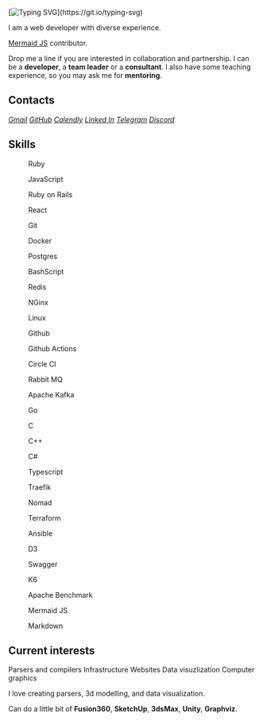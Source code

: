 ---
---

<link rel="stylesheet" href="./styles/index.css">

<!-- [![](https://visitcount.itsvg.in/api?id=nirname&label=Profile%20Views&color=0&icon=5&pretty=true)](https://visitcount.itsvg.in) -->

[![Typing SVG](https://readme-typing-svg.demolab.com?font=Fira+Code&size=18&duration=1800&pause=80&color=00111d&multiline=true&width=500&height=75&lines=Hello!+Nice+to+meet+you.;I+have+been+programming+for+quite+a+time.;Feel+free+to+contact+me.)](https://git.io/typing-svg)

I am a web developer with diverse experience.

[Mermaid JS](https://github.com/mermaid-js/mermaid) contributor.

Drop me a line if you are interested in collaboration and partnership.
I can be a **developer**, a **team leader** or a **consultant**.
I also have some teaching experience, so you may ask me for **mentoring**.

## Contacts

<address class="line">
<a href="mailto:nironame@gmail.com" class="gmail">Gmail</a>
<a href="https://github.com/nirname" class="github">GitHub</a>
<a href="https://calendly.com/nirname" class="calendly">Calendly</a>
<a href="https://www.linkedin.com/in/nirname" class="linkedin">Linked In</a>
<a href="https://t.me/nironame" class="telegram">Telegram</a>
<a href="https://discordapp.com/users/938026250860134420" class="discord">Discord</a>
</address>

## Skills

<div class="flex">
<figure class="tile"><img class="skill ruby">          <figcaption>Ruby             </figcaption></figure>
<figure class="tile"><img class="skill javascript">    <figcaption>JavaScript       </figcaption></figure>
<figure class="tile"><img class="skill rubyonrails">   <figcaption>Ruby on Rails    </figcaption></figure>
<!-- <figure class="tile"><img class="skill rspec">         <figcaption>RSpec            </figcaption></figure> -->
<figure class="tile"><img class="skill react">         <figcaption>React            </figcaption></figure>
<figure class="tile"><img class="skill git">           <figcaption>Git              </figcaption></figure>
<figure class="tile"><img class="skill docker">        <figcaption>Docker           </figcaption></figure>
<figure class="tile"><img class="skill postgresql">    <figcaption>Postgres         </figcaption></figure>
<figure class="tile"><img class="skill gnubash">       <figcaption>BashScript       </figcaption></figure>
<figure class="tile"><img class="skill redis">         <figcaption>Redis            </figcaption></figure>
<figure class="tile"><img class="skill nginx">         <figcaption>NGinx            </figcaption></figure>
<figure class="tile"><img class="skill linux">         <figcaption>Linux            </figcaption></figure>
<figure class="tile"><img class="skill github">        <figcaption>Github           </figcaption></figure>
<figure class="tile"><img class="skill githubactions"> <figcaption>Github Actions   </figcaption></figure>
<figure class="tile"><img class="skill circleci">      <figcaption>Circle CI        </figcaption></figure>
<figure class="tile"><img class="skill rabbitmq">      <figcaption>Rabbit MQ        </figcaption></figure>
<figure class="tile"><img class="skill apachekafka">   <figcaption>Apache Kafka     </figcaption></figure>
<figure class="tile"><img class="skill go">            <figcaption>Go               </figcaption></figure>
<figure class="tile"><img class="skill c">             <figcaption>C                </figcaption></figure>
<figure class="tile"><img class="skill cplusplus">     <figcaption>C++              </figcaption></figure>
<figure class="tile"><img class="skill csharp">        <figcaption>C#               </figcaption></figure>
<figure class="tile"><img class="skill typescript">    <figcaption>Typescript       </figcaption></figure>
<figure class="tile"><img class="skill traefikproxy">  <figcaption>Traefik          </figcaption></figure>
<figure class="tile"><img class="skill nomad">         <figcaption>Nomad            </figcaption></figure>
<figure class="tile"><img class="skill terraform">     <figcaption>Terraform        </figcaption></figure>
<figure class="tile"><img class="skill ansible">       <figcaption>Ansible          </figcaption></figure>
<figure class="tile"><img class="skill d3dotjs">       <figcaption>D3               </figcaption></figure>
<figure class="tile"><img class="skill swagger">       <figcaption>Swagger          </figcaption></figure>
<figure class="tile"><img class="skill k6">            <figcaption>K6               </figcaption></figure>
<figure class="tile"><img class="skill apache">        <figcaption>Apache Benchmark </figcaption></figure>
<figure class="tile"><img class="skill mermaid">       <figcaption>Mermaid JS       </figcaption></figure>
<figure class="tile"><img class="skill markdown">      <figcaption>Markdown         </figcaption></figure>
</div>

## Current interests


<p class="line">
<span class="interest interest-1">Parsers and compilers</span>
<span class="interest interest-2">Infrastructure</span>
<span class="interest interest-3">Websites</span>
<span class="interest interest-4">Data visuzlization</span>
<span class="interest interest-5">Computer graphics</span>
</p>


I love creating parsers, 3d modelling, and data visualization.

Can do a little bit of
**Fusion360**,
**SketchUp**,
**3dsMax**,
**Unity**,
**Graphviz**.
